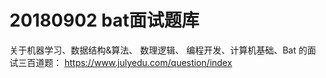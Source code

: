 # 20180902 bat面试题库

关于机器学习、数据结构&算法、 数理逻辑、 编程开发、计算机基础、Bat 的面试三百道题： https://www.julyedu.com/question/index